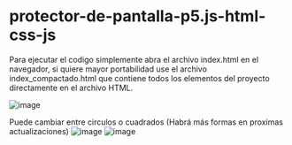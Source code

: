 # protector-de-pantalla-p5.js-html-css-js

Para ejecutar el codigo simplemente abra el archivo index.html en el navegador, si quiere mayor portabilidad use el archivo index_compactado.html que contiene todos los elementos del proyecto directamente en el archivo HTML.

![image](https://github.com/CesarFRR/protector-de-pantalla-p5.js-html-css-js/assets/113662799/80fd0900-33bf-4d06-8db8-bf3192364f72)


Puede cambiar entre circulos o cuadrados (Habrá más formas en proximas actualizaciones)
![image](https://github.com/CesarFRR/protector-de-pantalla-p5.js-html-css-js/assets/113662799/9433f9b7-f0d1-45aa-9a51-500fae11cac0)
![image](https://github.com/CesarFRR/protector-de-pantalla-p5.js-html-css-js/assets/113662799/e747dc74-cb88-4541-b3e2-1622310a585e)
